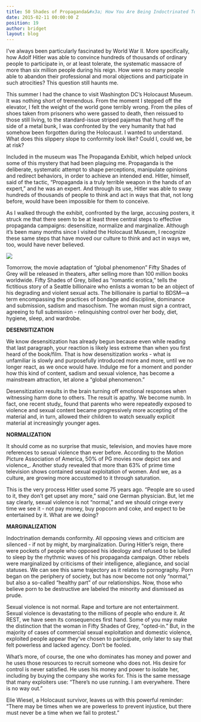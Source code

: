 ```yaml
---
title: 50 Shades of Propaganda&#x3a; How You Are Being Indoctrinated To Sexual Violence
date: 2015-02-11 00:00:00 Z
position: 19
author: bridget
layout: blog
---
```


I’ve always been particularly fascinated by World War II. More specifically, how Adolf Hitler was able to convince hundreds of thousands of ordinary people to participate in, or at least tolerate, the systematic massacre of more than six million people during his reign. How were so many people able to abandon their professional and moral objections and participate in such atrocities? This question still haunts me.

This summer I had the chance to visit Washington DC’s Holocaust Museum. It was nothing short of tremendous. From the moment I stepped off the elevator, I felt the weight of the world gone terribly wrong. From the piles of shoes taken from prisoners who were gassed to death, then reissued to those still living, to the standard-issue striped pajamas that hung off the side of a metal bunk, I was confronted by the very humanity that had somehow been forgotten during the Holocaust. I wanted to understand. What does this slippery slope to conformity look like? Could I, could we, be at risk?

Included in the museum was The Propaganda Exhibit, which helped unlock some of this mystery that had been plaguing me. Propaganda is the deliberate, systematic attempt to shape perceptions, manipulate opinions and redirect behaviors, in order to achieve an intended end. Hitler, himself, said of the tactic, “Propaganda is a truly terrible weapon in the hands of an expert,” and he was an expert. And through its use, Hitler was able to sway hundreds of thousands of people to think and act in ways that that, not long before, would have been impossible for them to conceive.

As I walked through the exhibit, confronted by the large, accusing posters, it struck me that there seem to be at least three central steps to effective propaganda campaigns: desensitize, normalize and marginalize. Although it’s been many months since I visited the Holocaust Museum, I recognize these same steps that have moved our culture to think and act in ways we, too, would have never believed.

![](http://iwantrest.com/uploads/iStock_000029189224Small.jpg)

Tomorrow, the movie adaptation of “global phenomenon” Fifty Shades of Grey will be released in theaters, after selling more than 100 million books worldwide. Fifty Shades of Grey, billed as “romantic erotica,” tells the fictitious story of a Seattle billionaire who enlists a woman to be an object of his degrading and violent sexual acts. The billionaire is partial to BDSM—a term encompassing the practices of bondage and discipline, dominance and submission, sadism and masochism. The woman must sign a contract, agreeing to full submission - relinquishing control over her body, diet, hygiene, sleep, and wardrobe.

<b>DESENSITIZATION</b>

We know desensitization has already begun because even while reading that last paragraph, your reaction is likely less extreme than when you first heard of the book/film. That is how desensitization works - what is unfamiliar is slowly and purposefully introduced more and more, until we no longer react, as we once would have. Indulge me for a moment and ponder how this kind of content, sadism and sexual violence, has become a mainstream attraction, let alone a “global phenomenon.”

Desensitization results in the brain turning off emotional responses when witnessing harm done to others. The result is apathy. We become numb. In fact, one recent study_ found that parents who were repeatedly exposed to violence and sexual content became progressively more accepting of the material and, in turn, allowed their children to watch sexually explicit material at increasingly younger ages.

<b>NORMALIZATION</b>

It should come as no surprise that music, television, and movies have more references to sexual violence than ever before. According to the Motion Picture Association of America, 50% of PG movies now depict sex and violence_. Another study revealed that more than 63% of prime time television shows contained sexual exploitation of women. And we, as a culture, are growing more accustomed to it through saturation.

This is the very process Hitler used some 75 years ago. “People are so used to it, they don’t get upset any more,” said one German physician. But, let me say clearly, sexual violence is not “normal,” and we should cringe every time we see it - not pay money, buy popcorn and coke, and expect to be entertained by it. What are we doing?

<b>MARGINALIZATION</b>

Indoctrination demands conformity. All opposing views and criticism are silenced - if not by might, by marginalization. During Hitler’s reign, there were pockets of people who opposed his ideology and refused to be lulled to sleep by the rhythmic waves of his propaganda campaign. Other rebels were marginalized by criticisms of their intelligence, allegiance, and social statuses. We can see this same trajectory as it relates to pornography. Porn began on the periphery of society, but has now become not only “normal,” but also a so-called “healthy part” of our relationships. Now, those who believe porn to be destructive are labeled the minority and dismissed as prude.

Sexual violence is not normal. Rape and torture are not entertainment. Sexual violence is devastating to the millions of people who endure it. At REST, we have seen its consequences first hand. Some of you may make the distinction that the woman in Fifty Shades of Grey, "opted-in.” But, in the majority of cases of commercial sexual exploitation and domestic violence, exploited people appear they’ve chosen to participate, only later to say that felt powerless and lacked agency. Don’t be fooled.

What’s more, of course, the one who dominates has money and power and he uses those resources to recruit someone who does not. His desire for control is never satisfied. He uses his money and power to isolate her, including by buying the company she works for. This is the same message that many exploiters use: “There’s no use running. I am everywhere. There is no way out.”

Elie Wiesel, a Holocaust survivor, leaves us with this powerful reminder: “There may be times when we are powerless to prevent injustice, but there must never be a time when we fail to protest.”